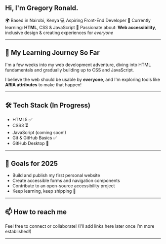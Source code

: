 ## Hi, I'm Gregory Ronald.

🌍 Based in Nairobi, Kenya
💻 Aspiring Front-End Developer
🎯 Currently learning: **HTML**, CSS & JavaScript
🧠 Passionate about: **Web accessibility**, inclusive design & creating experiences for *everyone*

---

## 🚀 My Learning Journey So Far
I'm a few weeks into my web development adventure, diving into HTML fundamentals and gradually building up to CSS and JavaScript.

I believe the web should be usable by **everyone**, and I'm exploring tools like **ARIA attributes** to make that happen!

---

## 🛠️ Tech Stack (In Progress)
- HTML5 ✅
- CSS3 ⏳
- JavaScript (coming soon!)
- Git & GitHub Basics ✅
- GitHub Desktop 🙌

---

## 🌱 Goals for 2025
- Build and publish my first personal website
- Create accessible forms and navigation components
- Contribute to an open-source accessibility project
- Keep learning, keep shipping 🌟

---

## 📫 How to reach me
Feel free to connect or collaborate! (I'll add links here later once I’m more established!)

---

